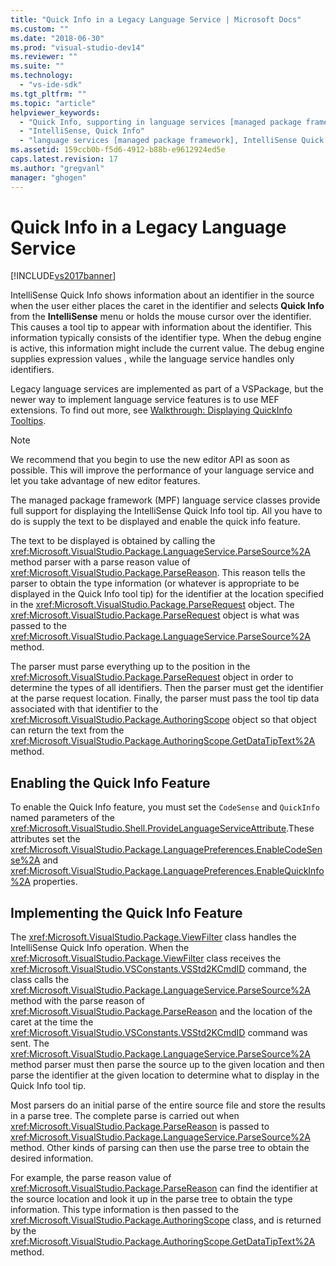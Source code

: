 ```yaml
---
title: "Quick Info in a Legacy Language Service | Microsoft Docs"
ms.custom: ""
ms.date: "2018-06-30"
ms.prod: "visual-studio-dev14"
ms.reviewer: ""
ms.suite: ""
ms.technology: 
  - "vs-ide-sdk"
ms.tgt_pltfrm: ""
ms.topic: "article"
helpviewer_keywords: 
  - "Quick Info, supporting in language services [managed package framework]"
  - "IntelliSense, Quick Info"
  - "language services [managed package framework], IntelliSense Quick Info"
ms.assetid: 159ccb0b-f5d6-4912-b88b-e9612924ed5e
caps.latest.revision: 17
ms.author: "gregvanl"
manager: "ghogen"
---
```

# Quick Info in a Legacy Language Service
[!INCLUDE[vs2017banner](../../includes/vs2017banner.md)]

  
IntelliSense Quick Info shows information about an identifier in the source when the user either places the caret in the identifier and selects **Quick Info** from the **IntelliSense** menu or holds the mouse cursor over the identifier. This causes a tool tip to appear with information about the identifier. This information typically consists of the identifier type. When the debug engine is active, this information might include the current value. The debug engine supplies expression values , while the language service handles only identifiers.  
  
 Legacy language services are implemented as part of a VSPackage, but the newer way to implement language service features is to use MEF extensions. To find out more, see [Walkthrough: Displaying QuickInfo Tooltips](../../extensibility/walkthrough-displaying-quickinfo-tooltips.md).  
  
> [!NOTE]
>  We recommend that you begin to use the new editor API as soon as possible. This will improve the performance of your language service and let you take advantage of new editor features.  
  
 The managed package framework (MPF) language service classes provide full support for displaying the IntelliSense Quick Info tool tip. All you have to do is supply the text to be displayed and enable the quick info feature.  
  
 The text to be displayed is obtained by calling the <xref:Microsoft.VisualStudio.Package.LanguageService.ParseSource%2A> method parser with a parse reason value of <xref:Microsoft.VisualStudio.Package.ParseReason>. This reason tells the parser to obtain the type information (or whatever is appropriate to be displayed in the Quick Info tool tip) for the identifier at the location specified in the <xref:Microsoft.VisualStudio.Package.ParseRequest> object. The <xref:Microsoft.VisualStudio.Package.ParseRequest> object is what was passed to the <xref:Microsoft.VisualStudio.Package.LanguageService.ParseSource%2A> method.  
  
 The parser must parse everything up to the position in the <xref:Microsoft.VisualStudio.Package.ParseRequest> object in order to determine the types of all identifiers. Then the parser must get the identifier at the parse request location. Finally, the parser must pass the tool tip data associated with that identifier to the <xref:Microsoft.VisualStudio.Package.AuthoringScope> object so that object can return the text from the <xref:Microsoft.VisualStudio.Package.AuthoringScope.GetDataTipText%2A> method.  
  
## Enabling the Quick Info Feature  
 To enable the Quick Info feature, you must set the `CodeSense` and `QuickInfo` named parameters of the <xref:Microsoft.VisualStudio.Shell.ProvideLanguageServiceAttribute>.These attributes set the <xref:Microsoft.VisualStudio.Package.LanguagePreferences.EnableCodeSense%2A> and <xref:Microsoft.VisualStudio.Package.LanguagePreferences.EnableQuickInfo%2A> properties.  
  
## Implementing the Quick Info Feature  
 The <xref:Microsoft.VisualStudio.Package.ViewFilter> class handles the IntelliSense Quick Info operation. When the <xref:Microsoft.VisualStudio.Package.ViewFilter> class receives the <xref:Microsoft.VisualStudio.VSConstants.VSStd2KCmdID> command, the class calls the <xref:Microsoft.VisualStudio.Package.LanguageService.ParseSource%2A> method with the parse reason of <xref:Microsoft.VisualStudio.Package.ParseReason> and the location of the caret at the time the <xref:Microsoft.VisualStudio.VSConstants.VSStd2KCmdID> command was sent. The <xref:Microsoft.VisualStudio.Package.LanguageService.ParseSource%2A> method parser must then parse the source up to the given location and then parse the identifier at the given location to determine what to display in the Quick Info tool tip.  
  
 Most parsers do an initial parse of the entire source file and store the results in a parse tree. The complete parse is carried out when <xref:Microsoft.VisualStudio.Package.ParseReason> is passed to <xref:Microsoft.VisualStudio.Package.LanguageService.ParseSource%2A> method. Other kinds of parsing can then use the parse tree to obtain the desired information.  
  
 For example, the parse reason value of <xref:Microsoft.VisualStudio.Package.ParseReason> can find the identifier at the source location and look it up in the parse tree to obtain the type information. This type information is then passed to the <xref:Microsoft.VisualStudio.Package.AuthoringScope> class, and is returned by the <xref:Microsoft.VisualStudio.Package.AuthoringScope.GetDataTipText%2A> method.


